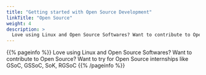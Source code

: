 ```yaml
---
title: "Getting started with Open Source Development"
linkTitle: "Open Source"
weight: 4
description: >
  Love using Linux and Open Source Softwares? Want to contribute to Open Source? Want to try for programs like Google Summer of Code(GSoC)
---
```


{{% pageinfo %}}
Love using Linux and Open Source Softwares? Want to contribute to Open Source? Want to try for Open Source internships like 
GSoC, GSSoC, SoK, RGSoC
{{% /pageinfo %}}




